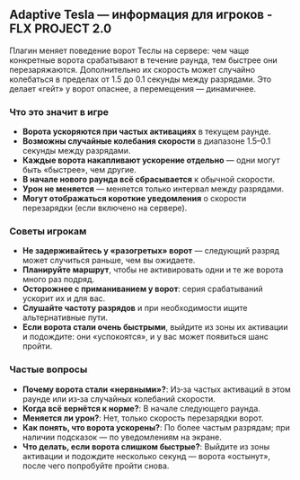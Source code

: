 ## Adaptive Tesla — информация для игроков - FLX PROJECT 2.0

Плагин меняет поведение ворот Теслы на сервере: чем чаще конкретные ворота срабатывают в течение раунда, тем быстрее они перезаряжаются.
Дополнительно их скорость может случайно колебаться в пределах от 1.5 до 0.1 секунды между разрядами.
Это делает «гейт» у ворот опаснее, а перемещения — динамичнее.

### Что это значит в игре

- **Ворота ускоряются при частых активациях** в текущем раунде.
- **Возможны случайные колебания скорости** в диапазоне 1.5–0.1 секунды между разрядами.
- **Каждые ворота накапливают ускорение отдельно** — одни могут быть «быстрее», чем другие.
- **В начале нового раунда всё сбрасывается** к обычной скорости.
- **Урон не меняется** — меняется только интервал между разрядами.
- **Могут отображаться короткие уведомления** о скорости перезарядки (если включено на сервере).

### Советы игрокам

- **Не задерживайтесь у «разогретых» ворот** — следующий разряд может случиться раньше, чем вы ожидаете.
- **Планируйте маршрут**, чтобы не активировать одни и те же ворота много раз подряд.
- **Осторожнее с приманиванием у ворот**: серия срабатываний ускорит их и для вас.
- **Слушайте частоту разрядов** и при необходимости ищите альтернативные пути.
- **Если ворота стали очень быстрыми**, выйдите из зоны их активации и подождите: они «успокоятся», и у вас может появиться шанс пройти.

### Частые вопросы

- **Почему ворота стали «нервными»?**: Из‑за частых активаций в этом раунде или из‑за случайных колебаний скорости.
- **Когда всё вернётся к норме?**: В начале следующего раунда.
- **Меняется ли урон?**: Нет, только скорость перезарядки ворот.
- **Как понять, что ворота ускорены?**: По более частым разрядам; при наличии подсказок — по уведомлениям на экране.
- **Что делать, если ворота слишком быстрые?**: Выйдите из зоны активации и подождите несколько секунд — ворота «остынут», после чего попробуйте пройти снова.
